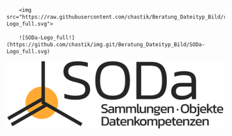 
        <img src="https://raw.githubusercontent.com/chastik/Beratung_Dateityp_Bild/refs/heads/main/SODa-Logo_full.svg">

        ![SODa-Logo_full!](https://github.com/chastik/img.git/Beratung_Dateityp_Bild/SODa-Logo_full.svg)

       
<img src="https://raw.githubusercontent.com/chastik/Beratung_Dateityp_Bild/refs/heads/main/SODa-Logo_full.svg">
 
